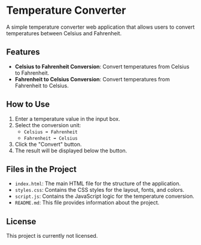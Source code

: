 # Temperature Converter

A simple temperature converter web application that allows users to convert temperatures between Celsius and Fahrenheit.

## Features
- **Celsius to Fahrenheit Conversion**: Convert temperatures from Celsius to Fahrenheit.
- **Fahrenheit to Celsius Conversion**: Convert temperatures from Fahrenheit to Celsius.

## How to Use
1. Enter a temperature value in the input box.
2. Select the conversion unit:
   - `Celsius ➡ Fahrenheit`
   - `Fahrenheit ➡ Celsius`
3. Click the "Convert" button.
4. The result will be displayed below the button.

## Files in the Project
- `index.html`: The main HTML file for the structure of the application.
- `styles.css`: Contains the CSS styles for the layout, fonts, and colors.
- `script.js`: Contains the JavaScript logic for the temperature conversion.
- `README.md`: This file provides information about the project.

## License
This project is currently not licensed.